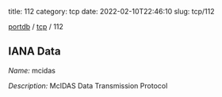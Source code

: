 title: 112
category: tcp
date: 2022-02-10T22:46:10
slug: tcp/112

[portdb](/) / [tcp](/category/tcp.html) / 112


## IANA Data

_Name:_ mcidas

_Description:_ McIDAS Data Transmission Protocol

